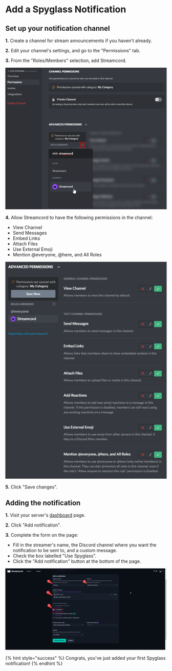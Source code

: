 # Add a Spyglass Notification

## &#x20;Set up your notification channel

**1.** Create a channel for stream announcements if you haven't already.

**2.** Edit your channel's settings, and go to the "Permissions" tab.

**3.** From the "Roles/Members" selection, add Streamcord.

![Add Streamcord to the channel's permission overrides.](<../../.gitbook/assets/image (53).png>)

**4.** Allow Streamcord to have the following permissions in the channel:

* View Channel
* Send Messages
* Embed Links
* Attach Files
* Use External Emoji
* Mention @everyone, @here, and All Roles

![Give Streamcord the needed permissions.](<../../.gitbook/assets/image (12).png>)

**5.** Click "Save changes".

## Adding the notification

**1.** Visit your server's [dashboard](https://dash.streamcord.io/) page.

**2.** Click "Add notification".

**3.** Complete the form on the page:

* Fill in the streamer's name, the Discord channel where you want the notification to be sent to, and a custom message.
* Check the box labelled "Use Spyglass".
* Click the "Add notification" button at the bottom of the page.

![](<../../.gitbook/assets/image (44).png>)

{% hint style="success" %}
Congrats, you've just added your first Spyglass notification!
{% endhint %}
